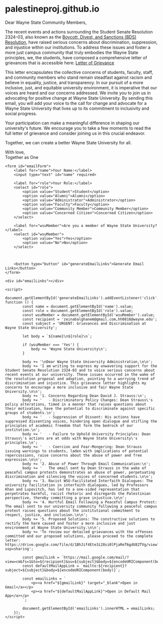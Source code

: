 # palestineproj.github.io
<html>
<head>
    <title>Email Link with User Input</title>
</head>
<body>
<p>Dear Wayne State Community Members,</p>
<p>The recent events and actions surrounding the Student Senate Resolution 2324-03, also known as the  <a href="https://bloximages.newyork1.vip.townnews.com/thesouthend.wayne.edu/content/tncms/assets/v3/editorial/b/f6/bf68657c-7ab3-11ee-a18a-439462851ee0/6545a243728c3.file.pdf" target="_blank"> Boycott, Divest, and Sanctions (BDS) Resolution</a>, have raised serious concerns about discrimination, suppression, and injustice within our institutions. To address these issues and foster a more just campus community that truly embodies the Wayne State principles, we, the students, have composed a comprehensive letter of grievances that is accessible here: <a href="https://drive.google.com/file/d/1BhJif4Ete3i28si0lPjaReT6gdU82TVg/view?usp=drive_link" target="_blank">Letter of Grievance</a></p>
<p>This letter encapsulates the collective concerns of students, faculty, staff, and community members who stand remain steadfast against racism and believe in equality, justice, and transparency. In our pursuit of a more inclusive, just, and equitable university environment, it is imperative that our voices are heard and our concerns addressed. We invite you to join us in advocating for positive change at Wayne State University. By sending this email, you will add your voice to the call for change and advocate for a Wayne State University that lives up to its commitment to inclusivity and social progress.</p>
<p>Your participation can make a meaningful difference in shaping our university's future. We encourage you to take a few moments to read the full letter of grievance and consider joining us in this crucial endeavor.</p>
<p>Together, we can create a better Wayne State University for all.</p>
<p>With love,<br>Together as One</p>

    <form id="emailForm">
        <label for="name">Your Name:</label>
        <input type="text" id="name" required>
        
        <label for="role">Your Role:</label>
        <select id="role">
            <option value="Student">Student</option>
            <option value="Alumni">Alumni</option>
            <option value="Administrator">Administrator</option>
            <option value="Faculty">Faculty</option>
            <option value="Community Member">Community Member</option>
            <option value="Concerned Citizen">Concerned Citizen</option>
        </select>

        <label for="wsuMember">Are you a member of Wayne State University?</label>
        <select id="wsuMember">
            <option value="Yes">Yes</option>
            <option value="No">No</option>
        </select>



        <button type="button" id="generateEmailLinks">Generate Email Links</button>
    </form>

    <div id="emailLinks"></div>

    <script>
        document.getElementById('generateEmailLinks').addEventListener('click', function () {
            const name = document.getElementById('name').value;
            const role = document.getElementById('role').value;
            const wsuMember = document.getElementById('wsuMember').value;
            const recipient = 'zeinabalghanem@gmail.com,hh0816@wayne.edu';
            const subject = 'URGENT: Grievances and Discrimination at Wayne State University';

            let body = `${name}\n${role}\n`;

            if (wsuMember === 'Yes') {
                body += 'Wayne State University\n';
            }

            body += '\nDear Wayne State University Administration,\n\n';
            body += 'I am writing to express my unwavering support for the Student Senate Resolution 2324-03 and to voice serious concerns about recent events at our university. These issues occurred in the wake of the resolution proposal and adoption, pointing to a worrying trend of discrimination and injustice. This grievance letter highlights my concerns to encourage a more inclusive and fair Wayne State University.\n\n';
            body += '1. Concerns Regarding Dean David J. Strauss:\n';
            body += '   - Discriminatory Policy Changes: Dean Strauss\'s policy alterations, timed in a manner that raises questions about their motivation, have the potential to discriminate against specific groups of students.\n';
            body += '   - Suppression of Dissent: His actions have suppressed dissenting voices, hindering open dialogue and stifling the principles of academic freedom that form the bedrock of our institution.\n';
            body += '   - Failure to Uphold University Principles: Dean Strauss\'s actions are at odds with Wayne State University\'s principles.\n';
            body += '   - Coercion and Fear-Mongering: Dean Strauss issuing warnings to students, laden with implications of potential repercussions, raise concerns about the abuse of power and free expression.\n\n';
            body += '2. Abuse of Power Through Email Communication:\n';
            body += '   The email sent by Dean Strauss in the wake of peaceful campus protests demonstrates an abuse of power, perpetuating discrimination and silencing the voices of concerned students.\n\n';
            body += '3. Racist WSU-Facilitated Interfaith Dialogues: The university facilitation in interfaith dialogues, led by Professors Khan and Lupovitch, has led to a one-sided representation that perpetrates harmful, racist rhetoric and disregards the Palestinian perspective, thereby committing a grave injustice.\n\n';
            body += '4. Hurtful Email Following a Peaceful Campus Protest: The email sent to our university community following a peaceful campus protest raises questions about the institutional commitment to respect, justice, and inclusion.\n\n';
            body += '5. Proposed Solutions: The constructive solutions to rectify the harm caused and foster a more inclusive and just environment at Wayne State University.\n\n';
            body += 'To review our detailed grievances with the offenses committed and our proposed solutions, please proceed to the complete letter: https://drive.google.com/file/d/1BhJif4Ete3i28si0lPjaReT6gdU82TVg/view?usp=sharing';

            const gmailLink = `https://mail.google.com/mail/?view=cm&fs=1&to=${recipient}&su=${subject}&body=${encodeURIComponent(body)}`;
            const defaultMailAppLink = `mailto:${recipient}?subject=${subject}&body=${encodeURIComponent(body)}`;

            const emailLinks = `
                <p><a href="${gmailLink}" target="_blank">Open in Gmail</a></p>
                <p><a href="${defaultMailAppLink}">Open in Default Mail App</a></p>
            `;

            document.getElementById('emailLinks').innerHTML = emailLinks;
        });
    </script>
</body>
</html>
